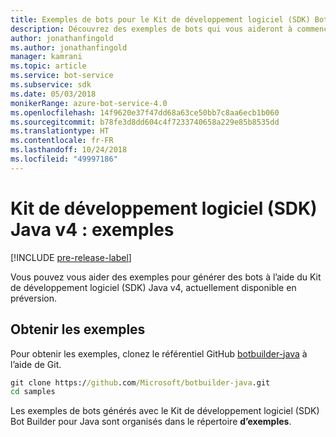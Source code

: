```yaml
---
title: Exemples de bots pour le Kit de développement logiciel (SDK) Bot Builder pour Java | Microsoft Docs
description: Découvrez des exemples de bots qui vous aideront à commencer à développer vos bots avec le Kit de développement logiciel (SDK) Bot Builder pour Java.
author: jonathanfingold
ms.author: jonathanfingold
manager: kamrani
ms.topic: article
ms.service: bot-service
ms.subservice: sdk
ms.date: 05/03/2018
monikerRange: azure-bot-service-4.0
ms.openlocfilehash: 14f9620e37f47dd68a63ce50bb7c8aa6ecb1b060
ms.sourcegitcommit: b78fe3d8dd604c4f7233740658a229e85b8535dd
ms.translationtype: HT
ms.contentlocale: fr-FR
ms.lasthandoff: 10/24/2018
ms.locfileid: "49997186"
---
```

# <a name="bot-builder-sdk-v4-java-samples"></a>Kit de développement logiciel (SDK) Java v4 : exemples
[!INCLUDE [pre-release-label](../includes/pre-release-label.md)]

Vous pouvez vous aider des exemples pour générer des bots à l’aide du Kit de développement logiciel (SDK) Java v4, actuellement disponible en préversion.

## <a name="get-the-samples"></a>Obtenir les exemples
Pour obtenir les exemples, clonez le référentiel GitHub [botbuilder-java](https://github.com/Microsoft/botbuilder-java) à l’aide de Git.

```cmd
git clone https://github.com/Microsoft/botbuilder-java.git
cd samples
```
Les exemples de bots générés avec le Kit de développement logiciel (SDK) Bot Builder pour Java sont organisés dans le répertoire **d’exemples**.
